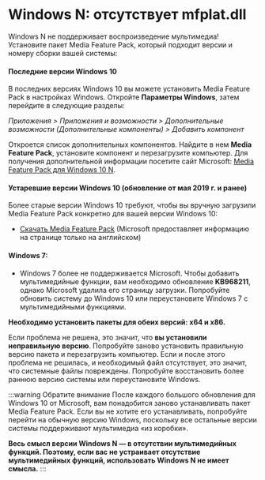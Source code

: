 # Windows N: отсутствует mfplat.dll

Windows N не поддерживает воспроизведение мультимедиа! Установите пакет Media Feature Pack, который подходит версии и номеру сборки вашей системы:

#### Последние версии Windows 10
В последних версиях Windows 10 вы можете установить Media Feature Pack в настройках Windows. Откройте **Параметры Windows**, затем перейдите в следующие разделы:

*Приложения > Приложения и возможности > Дополнительные возможности (Дополнительные компоненты) > Добавить компонент*

Откроется список дополнительных компонентов. Найдите в нем **Media Feature Pack**, установите компонент и перезагрузите компьютер. Для получения дополнительной информации посетите сайт Microsoft: [Media Feature Pack для Windows 10 N](https://support.microsoft.com/ru-ru/help/4516397/media-feature-pack-for-windows-10-n-november-2019).

#### Устаревшие версии Windows 10 (обновление от мая 2019 г. и ранее)
Более старые версии Windows 10 требуют, чтобы вы вручную загрузили Media Feature Pack конкретно для вашей версии Windows 10:
  * [Скачать Media Feature Pack](https://www.microsoft.com/en-us/software-download/mediafeaturepack) (Microsoft предоставляет информацию на странице только на английском)

#### Windows 7:
  * Windows 7 более не поддерживается Microsoft. Чтобы добавить мультимедийные функции, вам необходимо обновление **KB968211**, однако Microsoft удалила его страницу загрузки. Попробуйте обновить систему до Windows 10 или переустановите Windows 7 с мультимедийными функциями.

**Необходимо установить пакеты для обеих версий: x64 и x86.**

Если проблема не решена, это значит, что **вы установили неправильную версию**. Попробуйте заново установить правильную версию пакета и перезагрузить компьютер. Если и после этого проблема не решилась, и необходимый файл отсутствует, это значит, что системные файлы повреждены. Попробуйте восстановить более раннюю версию системы или переустановите Windows.

:::warning
Обратите внимание После каждого большого обновления для Windows 10 от Microsoft, вам понадобится заново устанавливать пакет Media Feature Pack. Если вы не хотите его устанавливать, попробуйте перейти на обычную версию Windows, поскольку все остальные версии системы поддерживают мультимедиа «из коробки».

**Весь смысл версии Windows N — в отсутствии мультимедийных функций. Поэтому, если вас не устраивает отсутствие мультимедийных функций, использовать Windows N не имеет смысла.**
:::